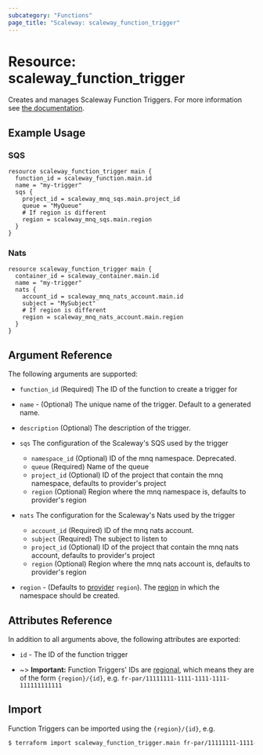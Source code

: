 ```yaml
---
subcategory: "Functions"
page_title: "Scaleway: scaleway_function_trigger"
---
```


# Resource: scaleway_function_trigger

Creates and manages Scaleway Function Triggers.
For more information see [the documentation](https://www.scaleway.com/en/developers/api/serverless-functions/#path-triggers).

## Example Usage

### SQS

```hcl
resource scaleway_function_trigger main {
  function_id = scaleway_function.main.id
  name = "my-trigger"
  sqs {
    project_id = scaleway_mnq_sqs.main.project_id
    queue = "MyQueue"
    # If region is different
    region = scaleway_mnq_sqs.main.region
  }
}
```

### Nats

```hcl
resource scaleway_function_trigger main {
  container_id = scaleway_container.main.id
  name = "my-trigger"
  nats {
    account_id = scaleway_mnq_nats_account.main.id
    subject = "MySubject"
    # If region is different
    region = scaleway_mnq_nats_account.main.region
  }
}
```

## Argument Reference

The following arguments are supported:

- `function_id` (Required) The ID of the function to create a trigger for

- `name` - (Optional) The unique name of the trigger. Default to a generated name.

- `description` (Optional) The description of the trigger.

- `sqs` The configuration of the Scaleway's SQS used by the trigger
    - `namespace_id` (Optional) ID of the mnq namespace. Deprecated.
    - `queue` (Required) Name of the queue
    - `project_id` (Optional) ID of the project that contain the mnq namespace, defaults to provider's project
    - `region` (Optional) Region where the mnq namespace is, defaults to provider's region

- `nats` The configuration for the Scaleway's Nats used by the trigger
    - `account_id` (Required) ID of the mnq nats account.
    - `subject` (Required) The subject to listen to
    - `project_id` (Optional) ID of the project that contain the mnq nats account, defaults to provider's project
    - `region` (Optional) Region where the mnq nats account is, defaults to provider's region


- `region` - (Defaults to [provider](../index.md#region) `region`). The [region](../guides/regions_and_zones.md#regions) in which the namespace should be created.


## Attributes Reference

In addition to all arguments above, the following attributes are exported:

- `id` - The ID of the function trigger

- ~> **Important:** Function Triggers' IDs are [regional](../guides/regions_and_zones.md#resource-ids), which means they are of the form `{region}/{id}`, e.g. `fr-par/11111111-1111-1111-1111-111111111111`

## Import

Function Triggers can be imported using the `{region}/{id}`, e.g.

```bash
$ terraform import scaleway_function_trigger.main fr-par/11111111-1111-1111-1111-111111111111
```
